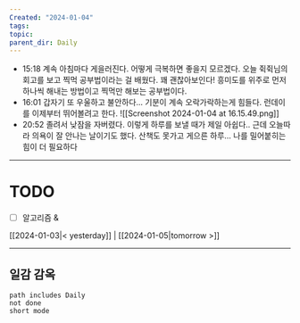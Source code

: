 ```yaml
---
Created: "2024-01-04"
tags: 
topic: 
parent_dir: Daily
---
```

- 15:18
계속 아침마다 게을러진다. 어떻게 극복하면 좋을지 모르겠다. 오늘 쥑쥑님의 회고를 보고 찍먹 공부법이라는 걸 배웠다. 꽤 괜찮아보인다! 흥미도를 위주로 먼저 하나씩 해내는 방법이고 찍먹만 해보는 공부법이다. 
- 16:01
갑자기 또 우울하고 불안하다... 기분이 계속 오락가락하는게 힘들다. 런데이를 이제부터 뛰어볼려고 한다. 
![[Screenshot 2024-01-04 at 16.15.49.png]]
-  20:52
졸려서 낮잠을 자버렸다. 이렇게 하루를 보낼 때가 제일 아쉽다.. 근데 오늘따라 의욕이 잘 안나는 날이기도 했다. 산책도 못가고 게으른 하루... 나를 밀어붙히는 힘이 더 필요하다

----
# TODO
- [ ] 알고리즘 &  
  
[[2024-01-03|< yesterday]] | [[2024-01-05|tomorrow >]]  
  
---  
## 일감 감옥  
```tasks  
path includes Daily  
not done  
short mode  
```